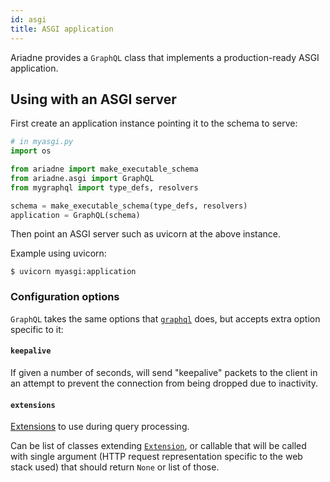 ```yaml
---
id: asgi
title: ASGI application
---
```


Ariadne provides a `GraphQL` class that implements a production-ready ASGI application.


## Using with an ASGI server

First create an application instance pointing it to the schema to serve:

```python
# in myasgi.py
import os

from ariadne import make_executable_schema
from ariadne.asgi import GraphQL
from mygraphql import type_defs, resolvers

schema = make_executable_schema(type_defs, resolvers)
application = GraphQL(schema)
```

Then point an ASGI server such as uvicorn at the above instance.

Example using uvicorn:

```console
$ uvicorn myasgi:application
```


### Configuration options

`GraphQL` takes the same options that [`graphql`](api-reference.md#configuration-options) does, but accepts extra option specific to it:


#### `keepalive`

If given a number of seconds, will send "keepalive" packets to the client in an attempt to prevent the connection from being dropped due to inactivity.


#### `extensions`

[Extensions](extensions.md) to use during query processing.

Can be list of classes extending [`Extension`](types-reference.md#extension), or callable that will be called with single argument (HTTP request representation specific to the web stack used) that should return `None` or list of those.